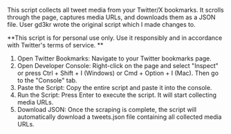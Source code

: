 This script collects all tweet media from your Twitter/X bookmarks. It scrolls through the page, captures media URLs, and downloads them as a JSON file. 
User gd3kr wrote the original script which I made changes to. 

**This script is for personal use only. Use it responsibly and in accordance with Twitter's terms of service.
**

1. Open Twitter Bookmarks: Navigate to your Twitter bookmarks page.
2. Open Developer Console: Right-click on the page and select "Inspect" or press Ctrl + Shift + I (Windows) or Cmd + Option + I (Mac). Then go to the "Console" tab.
3. Paste the Script: Copy the entire script and paste it into the console.
4. Run the Script: Press Enter to execute the script. It will start collecting media URLs.
5. Download JSON: Once the scraping is complete, the script will automatically download a tweets.json file containing all collected media URLs.

